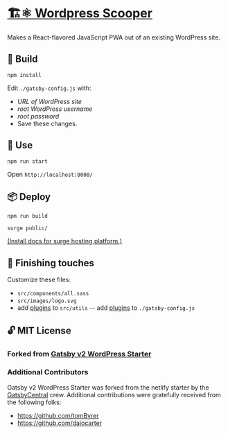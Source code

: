 
# [🏗⚛️ Wordpress Scooper](https://github.com/alexanderjacks/wordpress-scooper)

Makes a React-flavored JavaScript PWA out of an existing WordPress site. 

## 🚧 Build
`npm install`

Edit `./gatsby-config.js` with:
- _URL of WordPress site_
- _root WordPress username_
- _root password_
- Save these changes.


## 🎢 Use
`npm run start`

Open `http://localhost:8000/`


## 📦 Deploy
`npm run build`

`surge public/`

[(Install docs for surge hosting platform.)](https://github.com/surge-sh)

## 🏁 Finishing touches

Customize these files:
- `src/components/all.sass`
- `src/images/logo.svg`
- add [plugins](https://www.gatsbyjs.org/docs/plugins/) to `src/utils`
-- add [plugins](https://www.gatsbyjs.org/docs/plugins/) to `./gatsby-config.js`

## 🔓 MIT License

### Forked from [Gatsby v2 WordPress Starter](https://github.com/GatsbyCentral/gatsby-starter-wordpress)

### Additional Contributors

Gatsby v2 WordPress Starter was forked from the netlify starter by the
[GatsbyCentral](https://www.gatsbycentral.com/) crew. Additional contributions
were gratefully received from the following folks:

* https://github.com/tomByrer
* https://github.com/dajocarter
